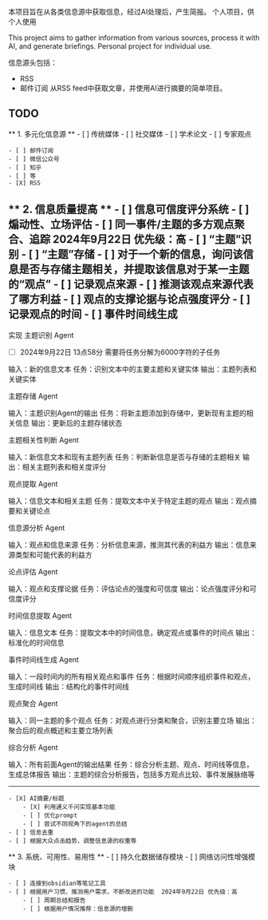 本项目旨在从各类信息源中获取信息，经过AI处理后，产生简报。
个人项目，供个人使用

This project aims to gather information from various sources, process it with AI, and generate briefings.
Personal project for individual use.

信息源头包括：
- RSS 
- 邮件订阅
从RSS feed中获取文章，并使用AI进行摘要的简单项目。

 

## TODO 
** 1. 多元化信息源 **
    - [ ] 传统媒体
    - [ ] 社交媒体
    - [ ] 学术论文
    - [ ] 专家观点

    - [ ] 邮件订阅
    - [ ] 微信公众号
    - [ ] 知乎
    - [ ] 等    
    - [X] RSS

 
** 2. 信息质量提高 **
    - [ ]  信息可信度评分系统
        - [ ] 煽动性、立场评估
    - [ ] 同一事件/主题的多方观点聚合、追踪  2024年9月22日 优先级：高
        - [ ] “主题”识别
        - [ ] “主题”存储
        - [ ] 对于一个新的信息，询问该信息是否与存储主题相关，并提取该信息对于某一主题的“观点”
            - [ ] 记录观点来源
            - [ ] 推测该观点来源代表了哪方利益
            - [ ] 观点的支撑论据与论点强度评分
            - [ ] 记录观点的时间
        - [ ] 事件时间线生成
 --------------------
实现 
主题识别 Agent
- [ ] 2024年9月22日 13点58分 需要将任务分解为6000字符的子任务



输入：新的信息文本
任务：识别文本中的主要主题和关键实体
输出：主题列表和关键实体


主题存储 Agent

输入：主题识别Agent的输出
任务：将新主题添加到存储中，更新现有主题的相关信息
输出：更新后的主题存储状态


主题相关性判断 Agent

输入：新信息文本和现有主题列表
任务：判断新信息是否与存储的主题相关
输出：相关主题列表和相关度评分


观点提取 Agent

输入：信息文本和相关主题
任务：提取文本中关于特定主题的观点
输出：观点摘要和关键论点


信息源分析 Agent

输入：观点和信息来源
任务：分析信息来源，推测其代表的利益方
输出：信息来源类型和可能代表的利益方


论点评估 Agent

输入：观点和支撑论据
任务：评估论点的强度和可信度
输出：论点强度评分和可信度评分


时间信息提取 Agent

输入：信息文本
任务：提取文本中的时间信息，确定观点或事件的时间点
输出：标准化的时间信息


事件时间线生成 Agent

输入：一段时间内的所有相关观点和事件
任务：根据时间顺序组织事件和观点，生成时间线
输出：结构化的事件时间线


观点聚合 Agent

输入：同一主题的多个观点
任务：对观点进行分类和聚合，识别主要立场
输出：聚合后的观点概述和主要立场列表


综合分析 Agent

输入：所有前面Agent的输出结果
任务：综合分析主题、观点、时间线等信息，生成总体报告
输出：主题的综合分析报告，包括多方观点比较、事件发展脉络等

 --------------------


    - [X] AI摘要/标题
        - [X] 利用通义千问实现基本功能
        - [ ] 优化prompt
        - [ ] 尝试不同视角下的agent的总结
    - [ ] 信息去重
    - [ ] 根据大众点击趋势，调整信息源的权重等
 
** 3. 系统、可用性、易用性 **
    - [ ] 持久化数据储存模块
    - [ ] 网络访问性增强模块

    - [ ] 连接到obsidian等笔记工具
    - [ ] 根据用户习惯、推测用户需求，不断改进的功能  2024年9月22日 优先级：高
        - [ ] 周期总结和报告
        - [ ] 根据用户情况推荐：信息源的增删

